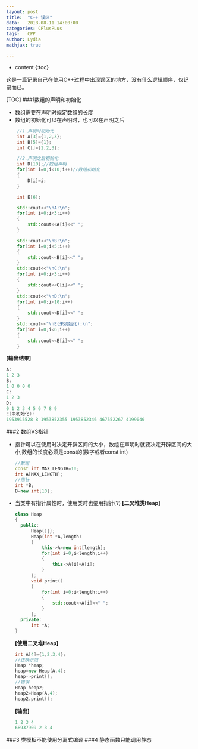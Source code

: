 ```yaml
---
layout:	post
title:	"C++ 误区"
data:	2018-08-11 14:00:00
categories: CPlusPLus
tags:	CPP 
author: Lydia
mathjax: true

---
```


* content
{:toc}

这是一篇记录自己在使用C++过程中出现误区的地方，没有什么逻辑顺序，仅记录而已。



[TOC]
###1数组的声明和初始化
- 数组需要在声明时规定数组的长度
- 数组的初始化可以在声明时，也可以在声明之后
```cpp
    //1.声明时初始化
    int A[3]={1,2,3};
    int B[5]={1};
    int C[]={1,2,3};

    //2.声明之后初始化
    int D[10];//数组声明
    for(int i=0;i<10;i++)//数组初始化
    {
        D[i]=i;
    }

    int E[6];

    std::cout<<"\nA:\n";
    for(int i=0;i<3;i++)
    {
        std::cout<<A[i]<<" ";
    }

    std::cout<<"\nB:\n";
    for(int i=0;i<5;i++)
    {
        std::cout<<B[i]<<" ";
    }
    std::cout<<"\nC:\n";
    for(int i=0;i<3;i++)
    {
        std::cout<<C[i]<<" ";
    }
    std::cout<<"\nD:\n";
    for(int i=0;i<10;i++)
    {
        std::cout<<D[i]<<" ";
    }
    std::cout<<"\nE(未初始化):\n";
    for(int i=0;i<6;i++)
    {
        std::cout<<E[i]<<" ";
    }
```
**[输出结果]**
```cpp
A:
1 2 3
B:
1 0 0 0 0
C:
1 2 3
D:
0 1 2 3 4 5 6 7 8 9
E(未初始化):
1953915528 8 1953852355 1953852346 467552267 4199040
```

###2 数组VS指针
- 指针可以在使用时决定开辟区间的大小，数组在声明时就要决定开辟区间的大小,数组的长度必须是const的(数字或者const int)
  ```cpp
  //数组
  const int MAX_LENGTH=10;
  int A[MAX_LENGTH];
  //指针
  int *B;
  B=new int[10];
  ```
- 当类中有指针属性时，使用类时也要用指针(**?**)
  **[二叉堆类Heap]**
  ```cpp
  class Heap
  {
  	public:
    	Heap(){};
        Heap(int *A,length)
        {
        	this->A=new int[length];
            for(int i=0;i<length;i++)
            {
            	this->A[i]=A[i];
            }
        };
        void print()
        {
        	for(int i=0;i<length;i++)
            {
            	std::cout<<A[i]<<" ";
            }
        };
  	private:
    	int *A;
  }
  ```
  
  **[使用二叉堆Heap]**
  ```cpp
  int A[4]={1,2,3,4};
  //正确示范
  Heap *heap;
  heap=new Heap(A,4);
  heap->print();
  //错误
  Heap heap2;
  heap2=Heap(A,4);
  heap2.print();
  ```
  **[输出]**
  ```cpp
  1 2 3 4
  68937909 2 3 4
  ```
  
###3 类模板不能使用分离式编译
###4 静态函数只能调用静态